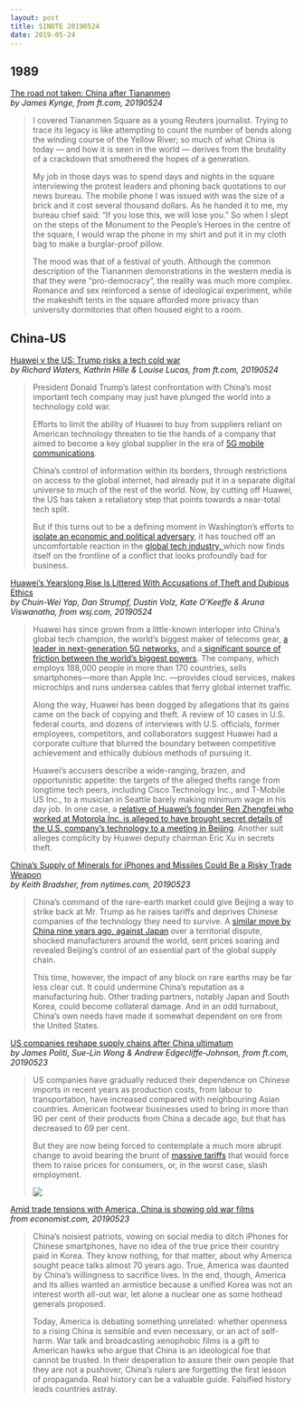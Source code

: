 ```yaml
---
layout: post
title: SINOTE 20190524
date: 2019-05-24
---
```


## 1989

[The road not taken: China after Tiananmen](https://www.ft.com/content/3867e336-7bc1-11e9-81d2-f785092ab560) <br> *by James Kynge, from ft.com, 20190524*

> I covered Tiananmen Square as a young Reuters journalist. Trying to trace its legacy is like attempting to count the number of bends along the winding course of the Yellow River; so much of what China is today — and how it is seen in the world — derives from the brutality of a crackdown that smothered the hopes of a generation.
>
> My job in those days was to spend days and nights in the square interviewing the protest leaders and phoning back quotations to our news bureau. The mobile phone I was issued with was the size of a brick and it cost several thousand dollars. As he handed it to me, my bureau chief said: “If you lose this, we will lose you.” So when I slept on the steps of the Monument to the People’s Heroes in the centre of the square, I would wrap the phone in my shirt and put it in my cloth bag to make a burglar-proof pillow.
>
> The mood was that of a festival of youth. Although the common description of the Tiananmen demonstrations in the western media is that they were “pro-democracy”, the reality was much more complex. Romance and sex reinforced a sense of ideological experiment, while the makeshift tents in the square afforded more privacy than university dormitories that often housed eight to a room.

## China-US

[Huawei v the US: Trump risks a tech cold war](https://www.ft.com/content/78ffbf36-7e0a-11e9-81d2-f785092ab560) <br> *by Richard Waters, Kathrin Hille & Louise Lucas, from ft.com, 20190524*

> President Donald Trump’s latest confrontation with China’s most important tech company may just have plunged the world into a technology cold war. 
>
> Efforts to limit the ability of Huawei to buy from suppliers reliant on American technology threaten to tie the hands of a company that aimed to become a key global supplier in the era of [5G mobile communications](https://www.ft.com/content/9cff7384-6bf1-11e9-a9a5-351eeaef6d84).
>
> China’s control of information within its borders, through restrictions on access to the global internet, had already put it in a separate digital universe to much of the rest of the world. Now, by cutting off Huawei, the US has taken a retaliatory step that points towards a near-total tech split. 
>
> But if this turns out to be a defining moment in Washington’s efforts to [isolate an economic and political adversary](https://www.ft.com/content/7c96e4a0-7886-11e9-bbad-7c18c0ea0201), it has touched off an uncomfortable reaction in the [global tech industry, ](https://www.ft.com/content/f31ccb8c-7cad-11e9-81d2-f785092ab560)which now finds itself on the frontline of a conflict that looks profoundly bad for business.

[Huawei’s Yearslong Rise Is Littered With Accusations of Theft and Dubious Ethics](https://www.wsj.com/articles/huaweis-yearslong-rise-is-littered-with-accusations-of-theft-and-dubious-ethics-11558756858) <br> *by Chuin-Wei Yap, Dan Strumpf, Dustin Volz, Kate O’Keeffe & Aruna Viswanatha, from wsj.com, 20190524*

> Huawei has since grown from a little-known interloper into China’s global tech champion, the world’s biggest maker of telecoms gear, [a leader in next-generation 5G networks,](https://www.wsj.com/articles/huawei-revenue-jumps-as-5g-contracts-roll-in-11555904631?mod=article_inline) and a[ significant source of friction between the world’s biggest powers](https://www.wsj.com/articles/the-internet-divided-between-the-u-s-and-china-has-become-a-battleground-11549688420?mod=article_inline). The company, which employs 188,000 people in more than 170 countries, sells smartphones—more than Apple Inc. —provides cloud services, makes microchips and runs undersea cables that ferry global internet traffic.
>
> Along the way, Huawei has been dogged by allegations that its gains came on the back of copying and theft. A review of 10 cases in U.S. federal courts, and dozens of interviews with U.S. officials, former employees, competitors, and collaborators suggest Huawei had a corporate culture that blurred the boundary between competitive achievement and ethically dubious methods of pursuing it.
>
> Huawei’s accusers describe a wide-ranging, brazen, and opportunistic appetite: the targets of the alleged thefts range from longtime tech peers, including Cisco Technology Inc., and T-Mobile US Inc., to a musician in Seattle barely making minimum wage in his day job. In one case, a [relative of Huawei’s founder Ren Zhengfei who worked at Motorola Inc. is alleged to have brought secret details of the U.S. company’s technology to a meeting in Beijing](https://www.wsj.com/articles/SB10001424052748704684604575381362665259760?mod=article_inline). Another suit alleges complicity by Huawei deputy chairman Eric Xu in secrets theft.

[China’s Supply of Minerals for iPhones and Missiles Could Be a Risky Trade Weapon](https://www.nytimes.com/2019/05/23/business/china-us-trade-war-rare-earths.html) <br> *by Keith Bradsher, from nytimes.com, 20190523*

> China’s command of the rare-earth market could give Beijing a way to strike back at Mr. Trump as he raises tariffs and deprives Chinese companies of the technology they need to survive. A [similar move by China nine years ago, against Japan](https://www.nytimes.com/2010/09/24/business/global/24rare.html?module=inline) over a territorial dispute, shocked manufacturers around the world, sent prices soaring and revealed Beijing’s control of an essential part of the global supply chain.
>
> This time, however, the impact of any block on rare earths may be far less clear cut. It could undermine China’s reputation as a manufacturing hub. Other trading partners, notably Japan and South Korea, could become collateral damage. And in an odd turnabout, China’s own needs have made it somewhat dependent on ore from the United States.

[US companies reshape supply chains after China ultimatum](https://www.ft.com/content/bb3a3546-7c31-11e9-81d2-f785092ab560) <br> *by James Politi, Sue-Lin Wong & Andrew Edgecliffe-Johnson, from ft.com, 20190523*

> US companies have gradually reduced their dependence on Chinese imports in recent years as production costs, from labour to transportation, have increased compared with neighbouring Asian countries. American footwear businesses used to bring in more than 90 per cent of their products from China a decade ago, but that has decreased to 69 per cent. 
>
> But they are now being forced to contemplate a much more abrupt change to avoid bearing the brunt of [massive tariffs](https://www.ft.com/content/3bbc7690-7c44-11e9-81d2-f785092ab560) that would force them to raise prices for consumers, or, in the worst case, slash employment. 
>
> ![](https://www.ft.com/__origami/service/image/v2/images/raw/http%3A%2F%2Fcom.ft.imagepublish.upp-prod-eu.s3.amazonaws.com%2F6ad854f4-7cac-11e9-81d2-f785092ab560?fit=scale-down&quality=highest&source=next)

[Amid trade tensions with America, China is showing old war films](https://www.economist.com/china/2019/05/25/amid-trade-tensions-with-america-china-is-showing-old-war-films) <br> *from economist.com, 20190523*

> China’s noisiest patriots, vowing on social media to ditch iPhones for Chinese smartphones, have no idea of the true price their country paid in Korea. They know nothing, for that matter, about why America sought peace talks almost 70 years ago. True, America was daunted by China’s willingness to sacrifice lives. In the end, though, America and its allies wanted an armistice because a unified Korea was not an interest worth all-out war, let alone a nuclear one as some hothead generals proposed.
>
> Today, America is debating something unrelated: whether openness to a rising China is sensible and even necessary, or an act of self-harm. War talk and broadcasting xenophobic films is a gift to American hawks who argue that China is an ideological foe that cannot be trusted. In their desperation to assure their own people that they are not a pushover, China’s rulers are forgetting the first lesson of propaganda. Real history can be a valuable guide. Falsified history leads countries astray.